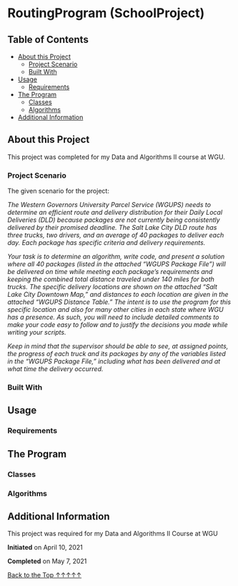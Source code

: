 <a name='Top'></a>
# RoutingProgram (SchoolProject)

## Table of Contents
- [About this Project](#About)
  - [Project Scenario](#Scenario)
  - [Built With](#BuiltWith)
- [Usage](#Usage)
  - [Requirements](#Requirements)
- [The Program](#TheProgram)
  - [Classes](#Classes)
  - [Algorithms](#Algorithms)
- [Additional Information](#AddInfo)


<a name='About'></a>
## About this Project
This project was completed for my Data and Algorithms II course at WGU.

<a name='Scenario'></a>
### Project Scenario
The given scenario for the project:

_The Western Governors University Parcel Service (WGUPS) needs to determine an efficient route and delivery distribution for their Daily Local Deliveries (DLD) because packages are not currently being consistently delivered by their promised deadline. The Salt Lake City DLD route has three trucks, two drivers, and an average of 40 packages to deliver each day. Each package has specific criteria and delivery requirements._

_Your task is to determine an algorithm, write code, and present a solution where all 40 packages (listed in the attached “WGUPS Package File”) will be delivered on time while meeting each package’s requirements and keeping the combined total distance traveled under 140 miles for both trucks. The specific delivery locations are shown on the attached “Salt Lake City Downtown Map,” and distances to each location are given in the attached “WGUPS Distance Table.” The intent is to use the program for this specific location and also for many other cities in each state where WGU has a presence. As such, you will need to include detailed comments to make your code easy to follow and to justify the decisions you made while writing your scripts._

_Keep in mind that the supervisor should be able to see, at assigned points, the progress of each truck and its packages by any of the variables listed in the “WGUPS Package File,” including what has been delivered and at what time the delivery occurred._

<a name='BuiltWith'></a>
### Built With


<a name='Usage'></a>
## Usage


<a name='Requirements'></a>
### Requirements


<a name='TheProgram'></a>
## The Program


<a name='Classes'></a>
### Classes


<a name='Algorithms'></a>
### Algorithms

<a name='AddInfo'></a>
## Additional Information
This project was required for my Data and Algorithms II Course at WGU

**Initiated** on April 10, 2021

**Completed** on May 7, 2021


[Back to the Top ↑↑↑↑↑](#Top)
